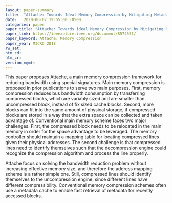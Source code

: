 ```yaml
---
layout: paper-summary
title:  "Attache: Towards Ideal Memory Compression by Mitigating Metadata Bandwidth Overheads"
date:   2020-06-07 19:55:00 -0500
categories: paper
paper_title: "Attache: Towards Ideal Memory Compression by Mitigating Metadata Bandwidth Overheads"
paper_link: https://ieeexplore.ieee.org/document/8574551/
paper_keyword: Attache; Memory Compression
paper_year: MICRO 2018
rw_set:
htm_cd:
htm_cr:
version_mgmt:
---
```


This paper proposes Attache, a main memory compression framework for reducing bandwidth using special signatures.
Main memory compression is proposed in prior publications to serve two main purposes. First, memory compression
reduces bus bandwidth consumption by transferring compressed blocks, which are variably sized and are smaller than
uncompressed block, instead of fix sized cache blocks. Second, more blocks can fit into the same amount of physical
storage, if compressed blocks are stored in a way that the extra space can be collected and taken advantage of.
Conventional main memory scheme faces two major challenges. First, the compressed block needs to be relocated in the 
main memory in order for the space advantage to be leveraged. The memory controller should maintain a mapping table
for locating compressed lines given their physical addresses. The second challenge is that compressed lines need to
identify themselves such that the decompression engine could recognize the compression algorithm and process the 
line properly.

Attache focus on solving the bandwidth reduction problem without increasing effective memory size, and therefore the address
mapping scheme is a rather simple one. Still, compressed lines should identify themselves to the uncompression engine,
since different lines have different compressibility. Conventional memory compression schemes often use a metadata cache
to enable fast retrieval of metadata for recently accessed blocks. 

